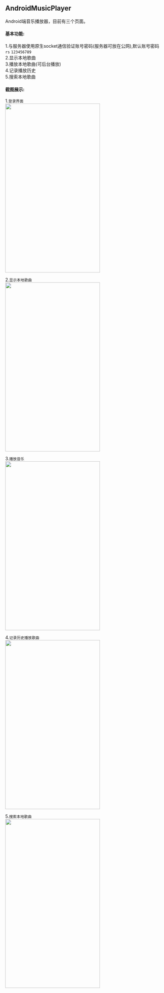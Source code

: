 ## AndroidMusicPlayer
Android端音乐播放器，目前有三个页面。  
#### 基本功能:  
1.与服务器使用原生socket通信验证账号密码(服务器可放在公网),默认账号密码 `rs`  `123456789`  
2.显示本地歌曲  
3.播放本地歌曲(可后台播放)  
4.记录播放历史  
5.搜索本地歌曲
#### 截图展示:
1.`登录界面`  
<img src="https://github.com/Lvdou-Jack/AndroidMusicPlayer/raw/master/MyFiles/picture/截图/NewVersion/login.png" height = 533 width = 300>  

2.`显示本地歌曲`  
<img src="https://github.com/Lvdou-Jack/AndroidMusicPlayer/raw/master/MyFiles/picture/截图/NewVersion/display.png" height = 533 width = 300>  

3.`播放音乐`  
<img src="https://github.com/Lvdou-Jack/AndroidMusicPlayer/raw/master/MyFiles/picture/截图/NewVersion/play_music.png" height = 533 width = 300>  

4.`记录历史播放歌曲`  
<img src="https://github.com/Lvdou-Jack/AndroidMusicPlayer/raw/master/MyFiles/picture/截图/NewVersion/playHistory.png" height = 533 width = 300>  

5.`搜索本地歌曲`  
<img src="https://github.com/Lvdou-Jack/AndroidMusicPlayer/raw/master/MyFiles/picture/截图/NewVersion/searchMusic.png" height = 533 width = 300>  
